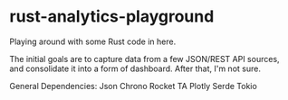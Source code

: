 # rust-analytics-playground
Playing around with some Rust code in here.

The initial goals are to capture data from a few JSON/REST API sources, and consolidate it into a form of dashboard. After that, I'm not sure.

General Dependencies:
Json
Chrono
Rocket
TA
Plotly
Serde
Tokio
